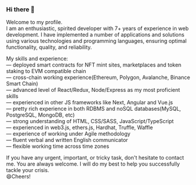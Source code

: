 ### Hi there 👋

Welcome to my profile.<br>
I am an enthusiastic, spirited developer with 7+ years of experience in web development. I have implemented a number of applications and solutions using various technologies and programming languages, ensuring optimal functionality, quality, and reliability.

My skills and experience:<br>
— deployed smart contracts for NFT mint sites, marketplaces and token staking to EVM compatible chain<br>
— cross-chain working experience(Ethereum, Polygon, Avalanche, Binance Smart Chain)<br>
— advanced level of React/Redux, Node/Express as my most proficient skills<br>
— experienced in other JS frameworks like Next, Angular and Vue.js<br>
— pretty rich experience in both RDBMS and noSQL databases(MySQL, PostgreSQL, MongoDB, etc)<br>
— strong understanding of HTML, CSS/SASS, JavaScript/TypeScript<br>
— experienced in web3.js, ethers.js, Hardhat, Truffle, Waffle<br>
— experience of working under Agile methodology<br>
— fluent verbal and written English communicator<br>
— flexible working time across time zones<br>


If you have any urgent, important, or tricky task, don't hesitate to contact me. You are always welcome. I will do my best to help you successfully tackle your crisis.<br>
😄Cheers!

<!--
**LucasWongC/lucaswongc** is a ✨ _special_ ✨ repository because its `README.md` (this file) appears on your GitHub profile.

Here are some ideas to get you started:

- 🔭 I’m currently working on ...
- 🌱 I’m currently learning ...
- 👯 I’m looking to collaborate on ...
- 🤔 I’m looking for help with ...
- 💬 Ask me about ...
- 📫 How to reach me: ...
- 😄 Pronouns: ...
- ⚡ Fun fact: ...
-->
